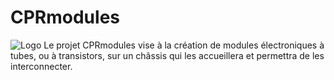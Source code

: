 # CPRmodules
![Logo](https://github.com/user-attachments/assets/57e849ba-f8a7-429f-bb5f-e493eeb52f67)
Le projet CPRmodules vise à la création de modules électroniques à tubes, ou à transistors, sur un châssis qui les accueillera et permettra de les interconnecter. 
